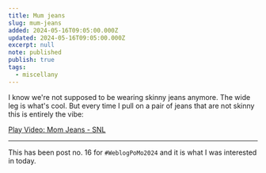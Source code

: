 ```yaml
---
title: Mum jeans
slug: mum-jeans
added: 2024-05-16T09:05:00.000Z
updated: 2024-05-16T09:05:00.000Z
excerpt: null
note: published
publish: true
tags:
  - miscellany
---
```


I know we're not supposed to be wearing skinny jeans anymore. The wide leg is what's cool. But every time I pull on a pair of jeans that are not skinny this is entirely the vibe:

<lite-youtube videoid="2aVxNH6iN9I" style="background-image: url('https://i.ytimg.com/vi/2aVxNH6iN9I/hqdefault.jpg');" title="Mom Jeans - SNL">
  <a href="https://youtube.com/watch?v=2aVxNH6iN9I" class="lty-playbtn" title="Play Video">
    <span class="lyt-visually-hidden">Play Video: Mom Jeans - SNL</span>
  </a>
</lite-youtube>


<hr>

This has been post no. 16 for `#WeblogPoMo2024` and it is what I was interested in today.
